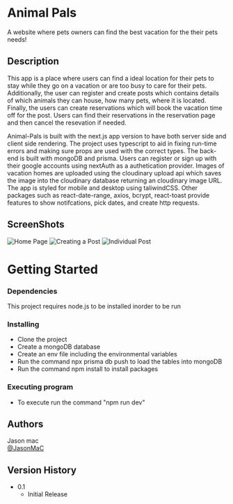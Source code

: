 # Animal Pals

A website where pets owners can find the best vacation for the their pets needs!

## Description

This app is a place where users can find a ideal location for their pets to stay while they go on a vacation or are too busy to care for their pets. Additionally, the user can register and create posts which contains details of which animals they can house, how many pets, where it is located. Finally, the users can create reservations which will book the vacation time off for the post. Users can find their reservations in the reservation page and then cancel the resevation if needed.

Animal-Pals is built with the next.js app version to have both server side and client side rendering. The project uses typescript to aid in fixing run-time errors and making sure props are used with the correct types. The back-end is built with mongoDB and prisma. Users can register or sign up with their google accounts using nextAuth as a authetication provider. Images of vacation homes are uploaded using the cloudinary upload api which saves the image into the cloudinary database returning an cloudinary image URL. The app is styled for mobile and desktop using taliwindCSS. Other packages such as react-date-range, axios, bcrypt, react-toast provide features to show notifcations, pick dates, and create http requests.

## ScreenShots

![Home Page](https://imgur.com/rsa63Vy.png "HomePage")
![Creating a Post](https://imgur.com/kNWMVEZ.png "Creating a Post")
![Individual Post](https://imgur.com/z0VkxCW.png "Individual Post")

# Getting Started

### Dependencies

This project requires node.js to be installed inorder to be run

### Installing

- Clone the project
- Create a mongoDB database
- Create an env file including the environmental variables
- Run the command npx prisma db push to load the tables into mongoDB
- Run the command npm install to install packages

### Executing program

- To execute run the command "npm run dev"

## Authors

Jason mac  
[@JasonMaC](https://github.com/JasonMac123/)

## Version History

- 0.1
  - Initial Release
